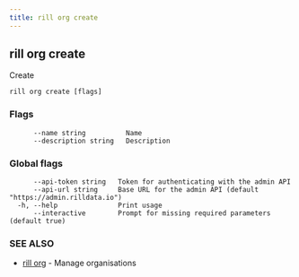 ```yaml
---
title: rill org create
---
```

## rill org create

Create

```
rill org create [flags]
```

### Flags

```
      --name string          Name
      --description string   Description
```

### Global flags

```
      --api-token string   Token for authenticating with the admin API
      --api-url string     Base URL for the admin API (default "https://admin.rilldata.io")
  -h, --help               Print usage
      --interactive        Prompt for missing required parameters (default true)
```

### SEE ALSO

* [rill org](org.md)	 - Manage organisations


